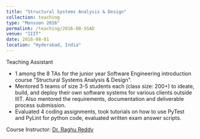 ```yaml
---
title: "Structural Systems Analysis & Design"
collection: teaching
type: "Monsoon 2016"
permalink: /teaching/2016-08-SSAD
venue: "IIIT"
date: 2016-08-01
location: "Hyderabad, India"
---
```


Teaching Assistant
* 1 among the 8 TAs for the junior year Software Engineering introduction course "Structural Systems Analysis & Design".
* Mentored 5 teams of size 3-5 students each (class size: 200+) to ideate, build, and deploy their own software systems for various clients outside IIIT. Also mentored the requirements, documentation and deliverable process submission.
* Evaluated 4 coding assignments, took tutorials on how to use PyTest and PyLint for python code, evaluated written exam answer scripts.


Course Instructor: [Dr. Raghu Reddy](https://faculty.iiit.ac.in/~raghu.reddy/Home.html)
